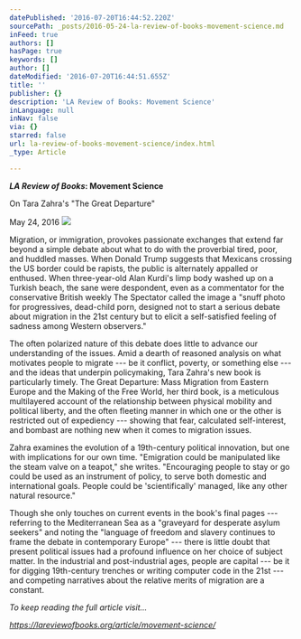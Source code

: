 ```yaml
---
datePublished: '2016-07-20T16:44:52.220Z'
sourcePath: _posts/2016-05-24-la-review-of-books-movement-science.md
inFeed: true
authors: []
hasPage: true
keywords: []
author: []
dateModified: '2016-07-20T16:44:51.655Z'
title: ''
publisher: {}
description: 'LA Review of Books: Movement Science'
inLanguage: null
inNav: false
via: {}
starred: false
url: la-review-of-books-movement-science/index.html
_type: Article

---
```

_**LA Review of Books**_**: Movement Science**

On Tara Zahra's "The Great Departure"

May 24, 2016
![](https://the-grid-user-content.s3-us-west-2.amazonaws.com/ebc30211-e53e-4003-bbe3-965a89cbe1e3.jpg)

Migration, or immigration, provokes passionate exchanges that extend far beyond a simple debate about what to do with the proverbial tired, poor, and huddled masses. When Donald Trump suggests that Mexicans crossing the US border could be rapists, the public is alternately appalled or enthused. When three-year-old Alan Kurdi's limp body washed up on a Turkish beach, the sane were despondent, even as a commentator for the conservative British weekly The Spectator called the image a "snuff photo for progressives, dead-child porn, designed not to start a serious debate about migration in the 21st century but to elicit a self-satisfied feeling of sadness among Western observers."

The often polarized nature of this debate does little to advance our understanding of the issues. Amid a dearth of reasoned analysis on what motivates people to migrate --- be it conflict, poverty, or something else --- and the ideas that underpin policymaking, Tara Zahra's new book is particularly timely. The Great Departure: Mass Migration from Eastern Europe and the Making of the Free World, her third book, is a meticulous multilayered account of the relationship between physical mobility and political liberty, and the often fleeting manner in which one or the other is restricted out of expediency --- showing that fear, calculated self-interest, and bombast are nothing new when it comes to migration issues.

Zahra examines the evolution of a 19th-century political innovation, but one with implications for our own time. "Emigration could be manipulated like the steam valve on a teapot," she writes. "Encouraging people to stay or go could be used as an instrument of policy, to serve both domestic and international goals. People could be 'scientifically' managed, like any other natural resource."

Though she only touches on current events in the book's final pages --- referring to the Mediterranean Sea as a "graveyard for desperate asylum seekers" and noting the "language of freedom and slavery continues to frame the debate in contemporary Europe" --- there is little doubt that present political issues had a profound influence on her choice of subject matter. In the industrial and post-industrial ages, people are capital --- be it for digging 19th-century trenches or writing computer code in the 21st --- and competing narratives about the relative merits of migration are a constant.

_To keep reading the full article visit..._

_https://lareviewofbooks.org/article/movement-science/_